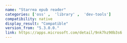 ```yaml
---
name: "Starrea epub reader"
categories: ['oss' ,  'library' ,  'dev-tools']
compatibility: native
display_result: "Compatible"
version_from: "5.3.0.0."
link: https://apps.microsoft.com/detail/9nk7hz90b3s6
---
```

